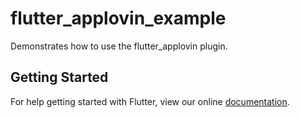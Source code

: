 # flutter_applovin_example

Demonstrates how to use the flutter_applovin plugin.

## Getting Started

For help getting started with Flutter, view our online
[documentation](https://flutter.io/).
